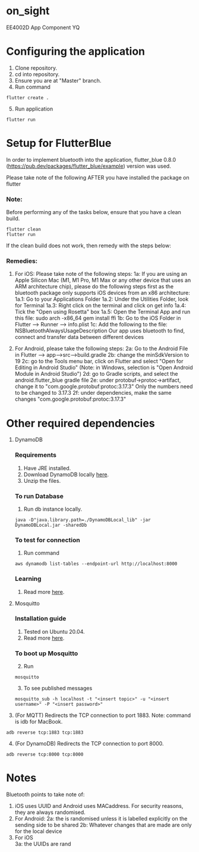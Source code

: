 # on_sight

EE4002D App Component YQ

# Configuring the application

1. Clone repository.
2. cd into repository.
3. Ensure you are at "Master" branch.
4. Run command

```
flutter create .
```

5. Run application

```
flutter run
```

# Setup for FlutterBlue

In order to implement bluetooth into the application, flutter_blue 0.8.0 (https://pub.dev/packages/flutter_blue/example) version was used.

Please take note of the following AFTER you have installed the package on flutter

### Note:

Before performing any of the tasks below, ensure that you have a clean build.

```
flutter clean
flutter run
```

If the clean build does not work, then remedy with the steps below:

### Remedies:

1. For iOS: Please take note of the following steps:
   1a: If you are using an Apple Silicon Mac (M1, M1 Pro, M1 Max or any other device that uses an ARM architecture chip), please do the following steps first as the bluetooth package only supports iOS devices from an x86 architecture:
   1a.1: Go to your Applications Folder
   1a.2: Under the Utilities Folder, look for Terminal
   1a.3: Right click on the terminal and click on get info
   1a.4: Tick the "Open using Rosetta" box
   1a.5: Open the Terminal App and run this file: sudo arch -x86_64 gem install ffi
   1b: Go to the iOS Folder in Flutter --> Runner --> info.plist
   1c: Add the following to the file:
   <key>NSBluetoothAlwaysUsageDescription</key>
   <string>Our app uses bluetooth to find, connect and transfer data between different devices</string>

2. For Android, please take the following steps:
   2a: Go to the Android File in Flutter --> app-->src-->build.gradle
   2b: change the minSdkVersion to 19
   2c: go to the Tools menu bar, click on Flutter and select "Open for Editing in Android Studio" (Note: in Windows, selection is "Open Android Module in Android Studio")
   2d: go to Gradle scripts, and select the android.flutter_blue gradle file
   2e: under protobuf->protoc->artifact, change it to "com.google.protobuf:protoc:3.17.3" Only the numbers need to be changed to 3.17.3
   2f: under dependencies, make the same changes "com.google.protobuf:protoc:3.17.3"

# Other required dependencies

1. DynamoDB

   ### Requirements

   1. Have JRE installed.
   2. Download DynamoDB locally [here](https://docs.aws.amazon.com/amazondynamodb/latest/developerguide/DynamoDBLocal.DownloadingAndRunning.html).
   3. Unzip the files.

   ### To run Database

   1. Run db instance locally.

   ```
   java -D"java.library.path=./DynamoDBLocal_lib" -jar DynamoDBLocal.jar -sharedDb
   ```

   ### To test for connection

   1. Run command

   ```
   aws dynamodb list-tables --endpoint-url http://localhost:8000
   ```

   ### Learning

   1. Read more [here](https://docs.aws.amazon.com/amazondynamodb/latest/developerguide/GettingStarted.Python.html).

2. Mosquitto
   ### Installation guide
   1. Tested on Ubuntu 20.04.
   2. Read more [here](https://www.digitalocean.com/community/tutorials/how-to-install-and-secure-the-mosquitto-mqtt-messaging-broker-on-ubuntu-18-04).
   ### To boot up Mosquitto
   2. Run
   ```
   mosquitto
   ```
   3. To see published messages
   ```
   mosquitto_sub -h localhost -t "<insert topic>" -u "<insert username>" -P "<insert password>"
   ```
3. (For MQTT) Redirects the TCP connection to port 1883. Note: command is idb for MacBook.

```
adb reverse tcp:1883 tcp:1883
```

4. (For DynamoDB) Redirects the TCP connection to port 8000.

```
adb reverse tcp:8000 tcp:8000
```

# Notes

Bluetooth points to take note of:

1. iOS uses UUID and Android uses MACaddress. For security reasons, they are always randomised.
2. For Android:
   2a: the is randomised unless it is labelled explicitly on the sending side to be shared
   2b: Whatever changes that are made are only for the local device
3. For iOS  
   3a: the UUIDs are rand
